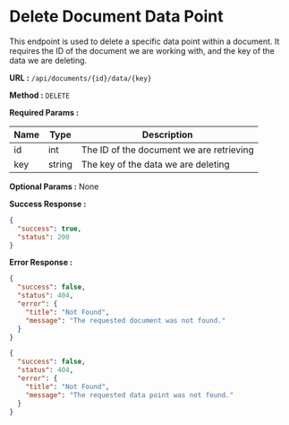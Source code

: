 # Delete Document Data Point
This endpoint is used to delete a specific data point within a document. It requires the ID of the document we are working with, and the key of the data we are deleting. 

**URL :** `/api/documents/{id}/data/{key}`

**Method :** `DELETE`

**Required Params :**

|Name     | Type    | Description |
|---      |---      |---          |
|id       |int      |The ID of the document we are retrieving|
|key      |string   |The key of the data we are deleting|

**Optional Params :** None

**Success Response :**
```json
{
  "success": true,
  "status": 200
}
```

**Error Response :**
```json
{
  "success": false,
  "status": 404,
  "error": {
    "title": "Not Found",
    "message": "The requested document was not found."
  }
}
```

```json
{
  "success": false,
  "status": 404,
  "error": {
    "title": "Not Found",
    "message": "The requested data point was not found."
  }
}
```

